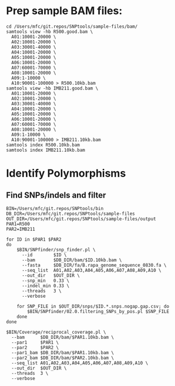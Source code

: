 # Prep sample BAM files:

    cd /Users/mfc/git.repos/SNPtools/sample-files/bam/
    samtools view -hb R500.good.bam \
      A01:10001-20000 \
      A02:10001-20000 \
      A03:30001-40000 \
      A04:10001-20000 \
      A05:10001-20000 \
      A06:10001-20000 \
      A07:60001-70000 \
      A08:10001-20000 \
      A09:1-10000 \
      A10:90001-100000 > R500.10kb.bam
    samtools view -hb IMB211.good.bam \
      A01:10001-20000 \
      A02:10001-20000 \
      A03:30001-40000 \
      A04:10001-20000 \
      A05:10001-20000 \
      A06:10001-20000 \
      A07:60001-70000 \
      A08:10001-20000 \
      A09:1-10000 \
      A10:90001-100000 > IMB211.10kb.bam
    samtools index R500.10kb.bam
    samtools index IMB211.10kb.bam

# Identify Polymorphisms

## Find SNPs/indels and filter

    BIN=/Users/mfc/git.repos/SNPtools/bin
    DB_DIR=/Users/mfc/git.repos/SNPtools/sample-files
    OUT_DIR=/Users/mfc/git.repos/SNPtools/sample-files/output
    PAR1=R500
    PAR2=IMB211

    for ID in $PAR1 $PAR2
    do
        $BIN/SNPfinder/snp_finder.pl \
          --id        $ID \
          --bam       $DB_DIR/bam/$ID.10kb.bam \
          --fasta     $DB_DIR/fa/B.rapa_genome_sequence_0830.fa \
          --seq_list  A01,A02,A03,A04,A05,A06,A07,A08,A09,A10 \
          --out_dir   $OUT_DIR \
          --snp_min   0.33 \
          --indel_min 0.33 \
          --threads   3 \
          --verbose

        for SNP_FILE in $OUT_DIR/snps/$ID.*.snps.nogap.gap.csv; do
            $BIN/SNPfinder/02.0.filtering_SNPs_by_pos.pl $SNP_FILE
        done
    done

    $BIN/Coverage/reciprocal_coverage.pl \
      --bam      $DB_DIR/bam/$PAR1.10kb.bam \
      --par1     $PAR1 \
      --par2     $PAR2 \
      --par1_bam $DB_DIR/bam/$PAR1.10kb.bam \
      --par2_bam $DB_DIR/bam/$PAR2.10kb.bam \
      --seq_list A01,A02,A03,A04,A05,A06,A07,A08,A09,A10 \
      --out_dir  $OUT_DIR \
      --threads  3 \
      --verbose

